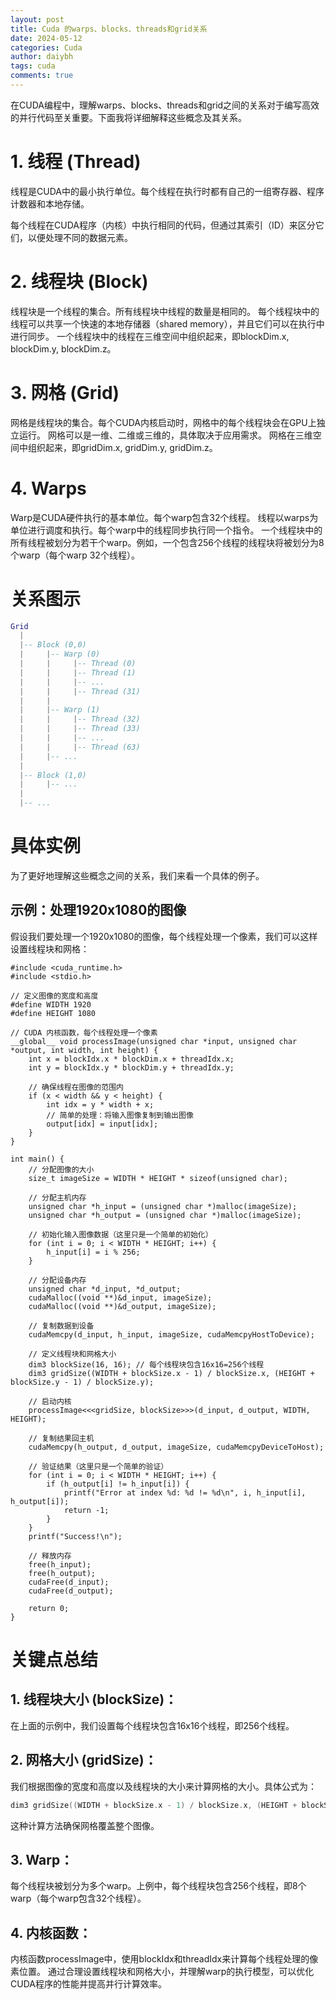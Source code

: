 ```yaml
---
layout: post
title: Cuda 的warps、blocks、threads和grid关系
date: 2024-05-12
categories: Cuda
author: daiybh
tags: cuda
comments: true
---
```


在CUDA编程中，理解warps、blocks、threads和grid之间的关系对于编写高效的并行代码至关重要。下面我将详细解释这些概念及其关系。

<!--more-->

# 1. 线程 (Thread)

线程是CUDA中的最小执行单位。每个线程在执行时都有自己的一组寄存器、程序计数器和本地存储。

每个线程在CUDA程序（内核）中执行相同的代码，但通过其索引（ID）来区分它们，以便处理不同的数据元素。

# 2. 线程块 (Block)

线程块是一个线程的集合。所有线程块中线程的数量是相同的。
每个线程块中的线程可以共享一个快速的本地存储器（shared memory），并且它们可以在执行中进行同步。
一个线程块中的线程在三维空间中组织起来，即blockDim.x, blockDim.y, blockDim.z。

# 3. 网格 (Grid)

网格是线程块的集合。每个CUDA内核启动时，网格中的每个线程块会在GPU上独立运行。
网格可以是一维、二维或三维的，具体取决于应用需求。
网格在三维空间中组织起来，即gridDim.x, gridDim.y, gridDim.z。

# 4. Warps

Warp是CUDA硬件执行的基本单位。每个warp包含32个线程。
线程以warps为单位进行调度和执行。每个warp中的线程同步执行同一个指令。
一个线程块中的所有线程被划分为若干个warp。例如，一个包含256个线程的线程块将被划分为8个warp（每个warp 32个线程）。

# 关系图示

```lua
Grid
  |
  |-- Block (0,0)
  |     |-- Warp (0)
  |     |     |-- Thread (0)
  |     |     |-- Thread (1)
  |     |     |-- ...
  |     |     |-- Thread (31)
  |     |
  |     |-- Warp (1)
  |     |     |-- Thread (32)
  |     |     |-- Thread (33)
  |     |     |-- ...
  |     |     |-- Thread (63)
  |     |-- ...
  |
  |-- Block (1,0)
  |     |-- ...
  |
  |-- ...
```

# 具体实例

为了更好地理解这些概念之间的关系，我们来看一个具体的例子。

## 示例：处理1920x1080的图像

假设我们要处理一个1920x1080的图像，每个线程处理一个像素，我们可以这样设置线程块和网格：

```cuda
#include <cuda_runtime.h>
#include <stdio.h>

// 定义图像的宽度和高度
#define WIDTH 1920
#define HEIGHT 1080

// CUDA 内核函数，每个线程处理一个像素
__global__ void processImage(unsigned char *input, unsigned char *output, int width, int height) {
    int x = blockIdx.x * blockDim.x + threadIdx.x;
    int y = blockIdx.y * blockDim.y + threadIdx.y;

    // 确保线程在图像的范围内
    if (x < width && y < height) {
        int idx = y * width + x;
        // 简单的处理：将输入图像复制到输出图像
        output[idx] = input[idx];
    }
}

int main() {
    // 分配图像的大小
    size_t imageSize = WIDTH * HEIGHT * sizeof(unsigned char);

    // 分配主机内存
    unsigned char *h_input = (unsigned char *)malloc(imageSize);
    unsigned char *h_output = (unsigned char *)malloc(imageSize);

    // 初始化输入图像数据（这里只是一个简单的初始化）
    for (int i = 0; i < WIDTH * HEIGHT; i++) {
        h_input[i] = i % 256;
    }

    // 分配设备内存
    unsigned char *d_input, *d_output;
    cudaMalloc((void **)&d_input, imageSize);
    cudaMalloc((void **)&d_output, imageSize);

    // 复制数据到设备
    cudaMemcpy(d_input, h_input, imageSize, cudaMemcpyHostToDevice);

    // 定义线程块和网格大小
    dim3 blockSize(16, 16); // 每个线程块包含16x16=256个线程
    dim3 gridSize((WIDTH + blockSize.x - 1) / blockSize.x, (HEIGHT + blockSize.y - 1) / blockSize.y);

    // 启动内核
    processImage<<<gridSize, blockSize>>>(d_input, d_output, WIDTH, HEIGHT);

    // 复制结果回主机
    cudaMemcpy(h_output, d_output, imageSize, cudaMemcpyDeviceToHost);

    // 验证结果（这里只是一个简单的验证）
    for (int i = 0; i < WIDTH * HEIGHT; i++) {
        if (h_output[i] != h_input[i]) {
            printf("Error at index %d: %d != %d\n", i, h_input[i], h_output[i]);
            return -1;
        }
    }
    printf("Success!\n");

    // 释放内存
    free(h_input);
    free(h_output);
    cudaFree(d_input);
    cudaFree(d_output);

    return 0;
}
```

# 关键点总结

## 1. 线程块大小 (blockSize)：

在上面的示例中，我们设置每个线程块包含16x16个线程，即256个线程。

## 2. 网格大小 (gridSize)：

我们根据图像的宽度和高度以及线程块的大小来计算网格的大小。具体公式为：

```cpp
dim3 gridSize((WIDTH + blockSize.x - 1) / blockSize.x, (HEIGHT + blockSize.y - 1) / blockSize.y);
```
这种计算方法确保网格覆盖整个图像。

## 3. Warp：

每个线程块被划分为多个warp。上例中，每个线程块包含256个线程，即8个warp（每个warp包含32个线程）。

## 4. 内核函数：

内核函数processImage中，使用blockIdx和threadIdx来计算每个线程处理的像素位置。
通过合理设置线程块和网格大小，并理解warp的执行模型，可以优化CUDA程序的性能并提高并行计算效率。